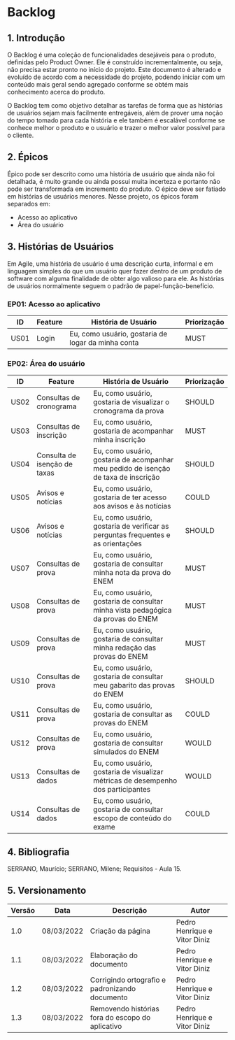 # Backlog

## 1. Introdução

O Backlog é uma coleção de funcionalidades desejáveis para o produto, definidas pelo Product Owner. Ele é construído incrementalmente, ou seja, não precisa estar pronto no início do projeto. Este documento é alterado e evoluído de acordo com a necessidade do projeto, podendo iniciar com um conteúdo mais geral sendo agregado conforme se obtém mais conhecimento acerca do produto.

O Backlog tem como objetivo detalhar as tarefas de forma que as histórias de usuários sejam mais facilmente entregáveis, além de prover uma noção do tempo tomado para cada história e ele também é escalável conforme se conhece melhor o produto e o usuário e trazer o melhor valor possível para o cliente.

## 2. Épicos

Épico pode ser descrito como uma história de usuário que ainda não foi detalhada, é muito grande ou ainda possui muita incerteza e portanto não pode ser transformada em incremento do produto. O épico deve ser fatiado em histórias de usuários menores. Nesse projeto, os épicos foram separados em:

- Acesso ao aplicativo
- Área do usuário

## 3. Histórias de Usuários

Em Agile, uma história de usuário é uma descrição curta, informal e em linguagem simples do que um usuário quer fazer dentro de um produto de software com alguma finalidade de obter algo valioso para ele. As histórias de usuários normalmente seguem o padrão de papel-função-benefício.

### EP01: Acesso ao aplicativo

| ID   | Feature | História de Usuário                                | Priorização |
| ---- | ------- | -------------------------------------------------- | ----------- |
| US01 | Login   | Eu, como usuário, gostaria de logar da minha conta | MUST        |

### EP02: Área do usuário

| ID   | Feature                      | História de Usuário                                                                 | Priorização |
| ---- | ---------------------------- | ----------------------------------------------------------------------------------- | ----------- |
| US02 | Consultas de cronograma      | Eu, como usuário, gostaria de visualizar o cronograma da prova                      | SHOULD      |
| US03 | Consultas de inscrição       | Eu, como usuário, gostaria de acompanhar minha inscrição                            | MUST        |
| US04 | Consulta de isenção de taxas | Eu, como usuário, gostaria de acompanhar meu pedido de isenção de taxa de inscrição | SHOULD      |
| US05 | Avisos e notícias            | Eu, como usuário, gostaria de ter acesso aos avisos e às notícias                   | COULD       |
| US06 | Avisos e notícias            | Eu, como usuário, gostaria de verificar as perguntas frequentes e as orientações    | SHOULD      |
| US07 | Consultas de prova           | Eu, como usuário, gostaria de consultar minha nota da prova do ENEM                | MUST        |
| US08 | Consultas de prova           | Eu, como usuário, gostaria de consultar minha vista pedagógica da provas do ENEM    | MUST        |
| US09 | Consultas de prova           | Eu, como usuário, gostaria de consultar minha redação das provas do ENEM            | MUST        |
| US10 | Consultas de prova           | Eu, como usuário, gostaria de consultar meu gabarito das provas do ENEM             | SHOULD      |
| US11 | Consultas de prova           | Eu, como usuário, gostaria de consultar as provas do ENEM                           | COULD       |
| US12 | Consultas de prova           | Eu, como usuário, gostaria de consultar simulados do ENEM                           | WOULD       |
| US13 | Consultas de dados           | Eu, como usuário, gostaria de visualizar métricas de desempenho dos participantes   | WOULD       |
| US14 | Consultas de dados           | Eu, como usuário, gostaria de consultar escopo de conteúdo do exame                 | COULD       |

## 4. Bibliografia

SERRANO, Maurício; SERRANO, Milene; Requisitos - Aula 15.

## 5. Versionamento

| Versão | Data       | Descrição                                        | Autor                        |
| ------ | ---------- | ------------------------------------------------ | ---------------------------- |
| 1.0    | 08/03/2022 | Criação da página                                | Pedro Henrique e Vitor Diniz |
| 1.1    | 08/03/2022 | Elaboração do documento                          | Pedro Henrique e Vitor Diniz |
| 1.2    | 08/03/2022 | Corrigindo ortografio e padronizando documento   | Pedro Henrique e Vitor Diniz |
| 1.3    | 08/03/2022 | Removendo histórias fora do escopo do aplicativo | Pedro Henrique e Vitor Diniz |
